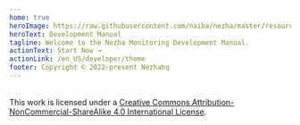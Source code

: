 ```yaml
---
home: true
heroImage: https://raw.githubusercontent.com/naiba/nezha/master/resource/static/brand.svg
heroText: Development Manual
tagline: Welcome to the Nezha Monitoring Development Manual.
actionText: Start Now →
actionLink: /en_US/developer/theme
footer: Copyright © 2022-present Nezhahq
---  
```

<br/>This work is licensed under a <a rel="license" href="http://creativecommons.org/licenses/by-nc-sa/4.0/">Creative Commons Attribution-NonCommercial-ShareAlike 4.0 International License</a>.
